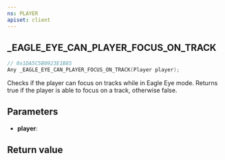 ```yaml
---
ns: PLAYER
apiset: client
---
```

## _EAGLE_EYE_CAN_PLAYER_FOCUS_ON_TRACK

```c
// 0x1DA5C5B0923E1B85
Any _EAGLE_EYE_CAN_PLAYER_FOCUS_ON_TRACK(Player player);
```

Checks if the player can focus on tracks while in Eagle Eye mode. Returns true if the player is able to focus on a track, otherwise false.

## Parameters
* **player**:

## Return value

